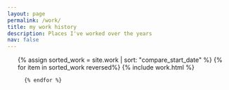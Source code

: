 ```yaml
---
layout: page
permalink: /work/
title: my work history
description: Places I've worked over the years
nav: false
---
```

<div class="work">

<ul>
  {% assign sorted_work = site.work | sort: "compare_start_date" %}
	{% for item in sorted_work reversed%}
    {% include work.html %}
        
      {% endfor %}



</ul>
</div>
